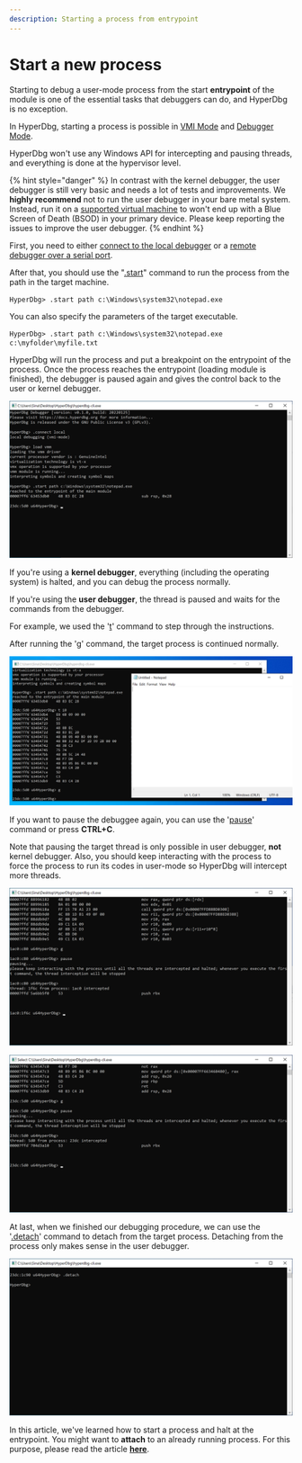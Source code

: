 ```yaml
---
description: Starting a process from entrypoint
---
```


# Start a new process

Starting to debug a user-mode process from the start **entrypoint** of the module is one of the essential tasks that debuggers can do, and HyperDbg is no exception.

In HyperDbg, starting a process is possible in [VMI Mode](https://docs.hyperdbg.org/using-hyperdbg/prerequisites/operation-modes#vmi-mode) and [Debugger Mode](https://docs.hyperdbg.org/using-hyperdbg/prerequisites/operation-modes#debugger-mode).

HyperDbg won't use any Windows API for intercepting and pausing threads, and everything is done at the hypervisor level.

{% hint style="danger" %}
In contrast with the kernel debugger, the user debugger is still very basic and needs a lot of tests and improvements. We **highly recommend** not to run the user debugger in your bare metal system. Instead, run it on a [supported virtual machine](https://docs.hyperdbg.org/tips-and-tricks/nested-virtualization-environments/supported-virtual-machines) to won't end up with a Blue Screen of Death (BSOD) in your primary device. Please keep reporting the issues to improve the user debugger.
{% endhint %}

First, you need to either [connect to the local debugger](https://docs.hyperdbg.org/getting-started/attach-to-hyperdbg/local-debugging) or a [remote debugger over a serial port](https://docs.hyperdbg.org/getting-started/attach-to-hyperdbg/debug).

After that, you should use the "[.start](https://docs.hyperdbg.org/commands/meta-commands/.start)" command to run the process from the path in the target machine.

```
HyperDbg> .start path c:\Windows\system32\notepad.exe
```

You can also specify the parameters of the target executable.

```
HyperDbg> .start path c:\Windows\system32\notepad.exe c:\myfolder\myfile.txt
```

HyperDbg will run the process and put a breakpoint on the entrypoint of the process. Once the process reaches the entrypoint (loading module is finished), the debugger is paused again and gives the control back to the user or kernel debugger.

![Starting an EXE and running until entrypoint](../../.gitbook/assets/start-process-1.PNG)

If you're using a **kernel debugger**, everything (including the operating system) is halted, and you can debug the process normally.

&#x20;If you're using the **user debugger**, the thread is paused and waits for the commands from the debugger.&#x20;

For example, we used the '[t](https://docs.hyperdbg.org/commands/debugging-commands/t)' command to step through the instructions.

After running the '[g](https://docs.hyperdbg.org/commands/debugging-commands/g)' command, the target process is continued normally.

![Continue the target process](../../.gitbook/assets/start-process-3.PNG)

If you want to pause the debuggee again, you can use the '[pause](https://docs.hyperdbg.org/commands/debugging-commands/pause)' command or press **CTRL+C**.

Note that pausing the target thread is only possible in user debugger, **not** kernel debugger. Also, you should keep interacting with the process to force the process to run its codes in user-mode so HyperDbg will intercept more threads.

![Pausing the target process](../../.gitbook/assets/attach-process-4.PNG)

![Using the 'pause' command](../../.gitbook/assets/start-process-4.PNG)

At last, when we finished our debugging procedure, we can use the '[.detach](https://docs.hyperdbg.org/commands/meta-commands/.detach)' command to detach from the target process. Detaching from the process only makes sense in the user debugger.

![Detaching from the process](../../.gitbook/assets/start-process-5.PNG)

In this article, we've learned how to start a process and halt at the entrypoint. You might want to **attach** to an already running process. For this purpose, please read the article [**here**](https://docs.hyperdbg.org/getting-started/attach-to-hyperdbg/attach-process).
